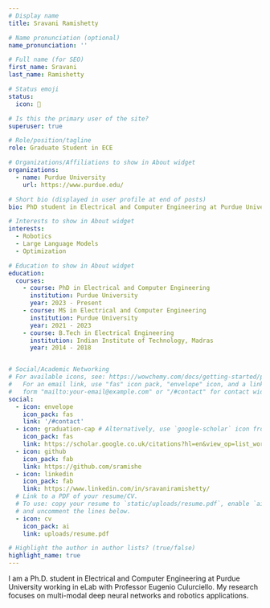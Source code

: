 ```yaml
---
# Display name
title: Sravani Ramishetty

# Name pronunciation (optional)
name_pronunciation: ''

# Full name (for SEO)
first_name: Sravani
last_name: Ramishetty

# Status emoji
status:
  icon: 📓

# Is this the primary user of the site?
superuser: true

# Role/position/tagline
role: Graduate Student in ECE

# Organizations/Affiliations to show in About widget
organizations:
  - name: Purdue University
    url: https://www.purdue.edu/

# Short bio (displayed in user profile at end of posts)
bio: PhD student in Electrical and Computer Engineering at Purdue University, working on multi-modal large language models and robotics.

# Interests to show in About widget
interests:
  - Robotics
  - Large Language Models
  - Optimization

# Education to show in About widget
education:
  courses:
    - course: PhD in Electrical and Computer Engineering
      institution: Purdue University
      year: 2023 - Present
    - course: MS in Electrical and Computer Engineering
      institution: Purdue University
      year: 2021 - 2023
    - course: B.Tech in Electrical Engineering
      institution: Indian Institute of Technology, Madras
      year: 2014 - 2018


# Social/Academic Networking
# For available icons, see: https://wowchemy.com/docs/getting-started/page-builder/#icons
#   For an email link, use "fas" icon pack, "envelope" icon, and a link in the
#   form "mailto:your-email@example.com" or "/#contact" for contact widget.
social:
  - icon: envelope
    icon_pack: fas
    link: '/#contact'
  - icon: graduation-cap # Alternatively, use `google-scholar` icon from `ai` icon pack
    icon_pack: fas
    link: https://scholar.google.co.uk/citations?hl=en&view_op=list_works&gmla=AH70aAVbK1_-XA88XnhU4SDjFoJao93H2SA3FiBcPCvgNKTTpRrfTkuI5UaNfv9AIM1MXnEEfp6kcSr_29jIqQ&user=BbWGmvsAAAAJ
  - icon: github
    icon_pack: fab
    link: https://github.com/sramishe
  - icon: linkedin
    icon_pack: fab
    link: https://www.linkedin.com/in/sravaniramishetty/
  # Link to a PDF of your resume/CV.
  # To use: copy your resume to `static/uploads/resume.pdf`, enable `ai` icons in `params.yaml`,
  # and uncomment the lines below.
  - icon: cv
    icon_pack: ai
    link: uploads/resume.pdf

# Highlight the author in author lists? (true/false)
highlight_name: true
---
```


I am a Ph.D. student in Electrical and Computer Engineering at Purdue University working in eLab with Professor Eugenio Culurciello. My research focuses on multi-modal deep neural networks and robotics applications.
